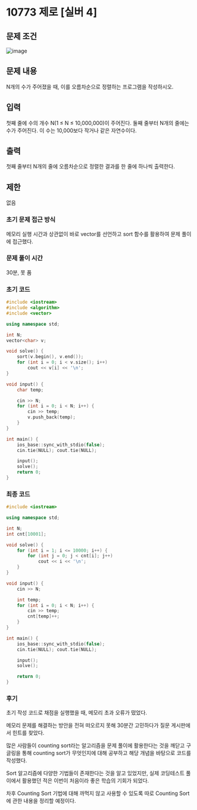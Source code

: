 # 10773 제로 [실버 4]
## 문제 조건
![image](https://github.com/WoogiBoogi1129/CodingTest/assets/110087545/f3294957-bbd8-4a31-afa9-2b42dcb120ae)
## 문제 내용
N개의 수가 주어졌을 때, 이를 오름차순으로 정렬하는 프로그램을 작성하시오.
## 입력
첫째 줄에 수의 개수 N(1 ≤ N ≤ 10,000,000)이 주어진다. 둘째 줄부터 N개의 줄에는 수가 주어진다. 이 수는 10,000보다 작거나 같은 자연수이다.
## 출력
첫째 줄부터 N개의 줄에 오름차순으로 정렬한 결과를 한 줄에 하나씩 출력한다.
## 제한
없음
### 초기 문제 접근 방식
메모리 실행 시간과 상관없이 바로 vector를 선언하고 sort 함수를 활용하여 문제 풀이에 접근했다.
### 문제 풀이 시간
30분, 못 품
### 초기 코드
```c++
#include <iostream>
#include <algorithm>
#include <vector>

using namespace std;

int N;
vector<char> v;

void solve() {
	sort(v.begin(), v.end());
	for (int i = 0; i < v.size(); i++)
		cout << v[i] << '\n';
}

void input() {
	char temp;

	cin >> N;
	for (int i = 0; i < N; i++) {
		cin >> temp;
		v.push_back(temp);
	}
}

int main() {
	ios_base::sync_with_stdio(false);
	cin.tie(NULL); cout.tie(NULL);

	input();
	solve();
	return 0;
}
```
### 최종 코드
```c++
#include <iostream>

using namespace std;

int N;
int cnt[10001];

void solve() {
	for (int i = 1; i <= 10000; i++) {
		for (int j = 0; j < cnt[i]; j++)
			cout << i << '\n';
	}
}

void input() {
	cin >> N;

	int temp;
	for (int i = 0; i < N; i++) {
		cin >> temp;
		cnt[temp]++;
	}
}

int main() {
	ios_base::sync_with_stdio(false);
	cin.tie(NULL); cout.tie(NULL);

	input();
	solve();

	return 0;
}
```
### 후기
초기 작성 코드로 채점을 실행했을 때, 메모리 초과 오류가 떴었다.

메모리 문제를 해결하는 방안을 전혀 떠오르지 못해 30분간 고민하다가 질문 게시판에서 힌트를 찾았다.

많은 사람들이 counting sort라는 알고리즘을 문제 풀이에 활용한다는 것을 깨닫고 구글링을 통해 counting sort가 무엇인지에 대해 공부하고 해당 개념을 바탕으로 코드를 작성했다.

Sort 알고리즘에 다양한 기법들이 존재한다는 것을 알고 있었지만, 실제 코딩테스트 풀이에서 활용했던 적은 이번이 처음이라 좋은 학습의 기회가 되었다.

차후 Counting Sort 기법에 대해 까먹지 않고 사용할 수 있도록 따로 Counting Sort에 관한 내용을 정리할 예정이다.
